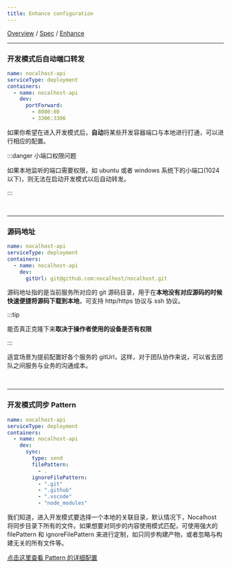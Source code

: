 ```yaml
---
title: Enhance configuration
---
```

[Overview](config.md) / [Spec](config-spec.md) / [Enhance](config-enhance.md)
******

### 开发模式后自动端口转发

```yaml
name: nocalhost-api
serviceType: deployment
containers:
  - name: nocalhost-api
    dev:
      portForward:
        - 8080:80
        - 3306:3306
```

如果你希望在进入开发模式后，**自动**将某些开发容器端口与本地进行打通，可以进行相应的配置。


:::danger 小端口权限问题

如果本地监听的端口需要权限，如 ubuntu 或者 windows 系统下的小端口(1024 以下)，则无法在启动开发模式以后自动转发。

:::

<br/>

******

### 源码地址

```yaml
name: nocalhost-api
serviceType: deployment
containers:
  - name: nocalhost-api
    dev:
      gitUrl: git@github.com:nocalhost/nocalhost.git
```

源码地址指的是当前服务所对应的 git 源码目录，用于在**本地没有对应源码的时候快速便捷将源码下载到本地**，可支持 http/https 协议与 ssh 协议。

:::tip

能否真正克隆下来**取决于操作者使用的设备是否有权限**

:::


适宜场景为提前配置好各个服务的 gitUrl，这样，对于团队协作来说，可以省去团队之间服务与业务的沟通成本。

<br/>

******

### 开发模式同步 Pattern

```yaml
name: nocalhost-api
serviceType: deployment
containers:
  - name: nocalhost-api
    dev:
      sync:
        type: send
        filePattern:
          - .
        ignoreFilePattern:
          - ".git"
          - ".github"
          - ".vscode"
          - "node_modules"
```



我们知道，进入开发模式要选择一个本地的关联目录，默认情况下，Nocalhost 将同步目录下所有的文件。如果想要对同步的内容使用模式匹配，可使用强大的 filePattern 和 ignoreFilePattern 来进行定制，如只同步构建产物，或者忽略与构建无关的所有文件等。

[点击这里查看 Pattern 的详细配置](config-pattern.md)